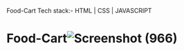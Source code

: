 Food-Cart
Tech stack:- HTML | CSS | JAVASCRIPT
# Food-Cart![Screenshot (966)](https://user-images.githubusercontent.com/103721591/205376857-2f527685-3843-4404-b0a3-97bf00a15aec.png)
